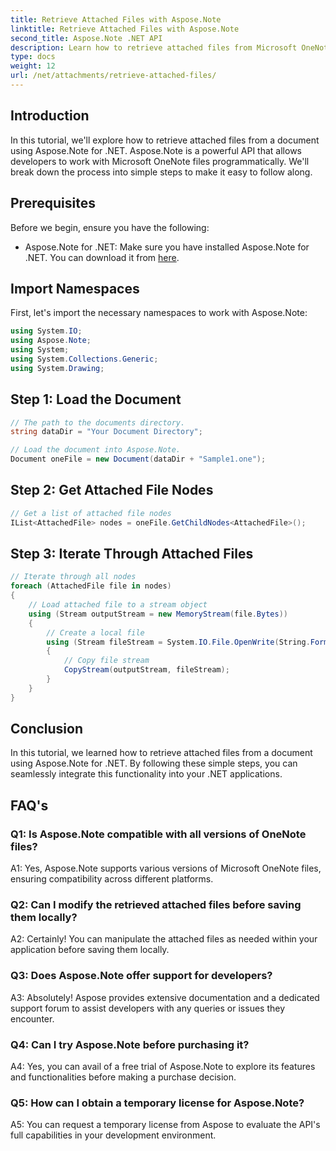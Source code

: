 ```yaml
---
title: Retrieve Attached Files with Aspose.Note
linktitle: Retrieve Attached Files with Aspose.Note
second_title: Aspose.Note .NET API
description: Learn how to retrieve attached files from Microsoft OneNote documents using Aspose.Note for .NET.
type: docs
weight: 12
url: /net/attachments/retrieve-attached-files/
---
```

## Introduction

In this tutorial, we'll explore how to retrieve attached files from a document using Aspose.Note for .NET. Aspose.Note is a powerful API that allows developers to work with Microsoft OneNote files programmatically. We'll break down the process into simple steps to make it easy to follow along.

## Prerequisites

Before we begin, ensure you have the following:

- Aspose.Note for .NET: Make sure you have installed Aspose.Note for .NET. You can download it from [here](https://releases.aspose.com/note/net/).

## Import Namespaces

First, let's import the necessary namespaces to work with Aspose.Note:

```csharp
using System.IO;
using Aspose.Note;
using System;
using System.Collections.Generic;
using System.Drawing;
```

## Step 1: Load the Document

```csharp
// The path to the documents directory.
string dataDir = "Your Document Directory";

// Load the document into Aspose.Note.
Document oneFile = new Document(dataDir + "Sample1.one");
```

## Step 2: Get Attached File Nodes

```csharp
// Get a list of attached file nodes
IList<AttachedFile> nodes = oneFile.GetChildNodes<AttachedFile>();
```

## Step 3: Iterate Through Attached Files

```csharp
// Iterate through all nodes
foreach (AttachedFile file in nodes)
{
    // Load attached file to a stream object
    using (Stream outputStream = new MemoryStream(file.Bytes))
    {
        // Create a local file
        using (Stream fileStream = System.IO.File.OpenWrite(String.Format(dataDir + file.FileName)))
        {
            // Copy file stream
            CopyStream(outputStream, fileStream);
        }
    }
}
```

## Conclusion

In this tutorial, we learned how to retrieve attached files from a document using Aspose.Note for .NET. By following these simple steps, you can seamlessly integrate this functionality into your .NET applications.

## FAQ's

### Q1: Is Aspose.Note compatible with all versions of OneNote files?

A1: Yes, Aspose.Note supports various versions of Microsoft OneNote files, ensuring compatibility across different platforms.

### Q2: Can I modify the retrieved attached files before saving them locally?

A2: Certainly! You can manipulate the attached files as needed within your application before saving them locally.

### Q3: Does Aspose.Note offer support for developers?

A3: Absolutely! Aspose provides extensive documentation and a dedicated support forum to assist developers with any queries or issues they encounter.

### Q4: Can I try Aspose.Note before purchasing it?

A4: Yes, you can avail of a free trial of Aspose.Note to explore its features and functionalities before making a purchase decision.

### Q5: How can I obtain a temporary license for Aspose.Note?

A5: You can request a temporary license from Aspose to evaluate the API's full capabilities in your development environment.
